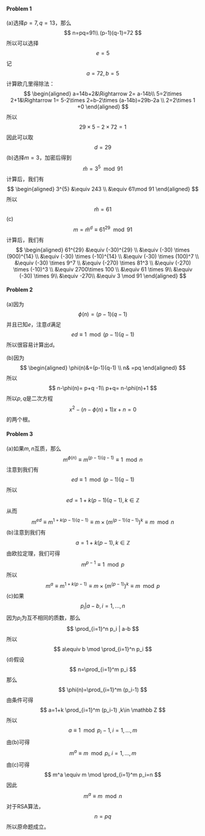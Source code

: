 #### Problem 1

(a)选择$p=7, q=13$，那么
$$
n=pq=91\\
(p-1)(q-1)=72
$$
所以可以选择
$$
e= 5
$$
记
$$
a= 72,b=5
$$
计算欧几里得除法：
$$
\begin{aligned}
a=14b+2&\Rightarrow 2= a-14b\\
5=2\times 2+1&\Rightarrow 1= 5-2\times 2=b-2\times (a-14b)=29b-2a \\
2=2\times 1 +0
\end{aligned}
$$
所以
$$
29\times 5-2\times 72=1
$$
因此可以取
$$
d=29
$$
(b)选择$m=3$，加密后得到
$$
\hat m = 3^{5} \mod  91
$$
计算后，我们有
$$
\begin{aligned}
3^{5} 
&\equiv 243  \\
&\equiv 61\mod 91
\end{aligned}
$$
所以
$$
\hat m =61
$$
(c)
$$
m=\hat m^d\equiv  61^{29} \mod  91
$$
计算后，我们有
$$
\begin{aligned}
 61^{29}
&\equiv (-30)^{29}  \\
&\equiv (-30) \times (900)^{14} \\
&\equiv  (-30) \times (-10)^{14} \\
&\equiv (-30) \times (100)^7  \\
&\equiv (-30) \times 9^7  \\
&\equiv (-270) \times 81^3  \\
&\equiv (-270) \times (-10)^3  \\
&\equiv 2700\times 100  \\
&\equiv 61 \times 9\\
&\equiv (-30) \times 9\\
&\equiv -270\\
&\equiv 3
\mod 91
\end{aligned}
$$



#### Problem 2

(a)因为
$$
\phi(n)=(p-1)(q-1)
$$
并且已知$e$，注意$d$满足
$$
ed \equiv 1 \mod (p-1)(q-1)
$$
所以很容易计算出$d$。

(b)因为
$$
\begin{aligned}
\phi(n)&=(p-1)(q-1) \\
n& =pq
\end{aligned}
$$
所以
$$
n-\phi(n)= p+q -1\\
p+q= n-\phi(n)+1
$$
所以$p,q$是二次方程
$$
x^2 -(n-\phi(n)+1)x + n=0
$$
的两个根。



#### Problem 3

(a)如果$m,n$互质，那么
$$
m^{\phi(n)}\equiv m^{(p-1)(q-1)}\equiv 1 \mod n
$$
注意到我们有
$$
e d \equiv 1 \mod (p-1)(q-1)
$$
所以
$$
ed = 1 +k (p-1)(q-1), k\in \mathbb Z 
$$
从而
$$
m^{ed}\equiv m^{1 +k (p-1)(q-1)}\equiv m\times \Big( m^{(p-1)(q-1)}\Big)^k \equiv m \mod n
$$
(b)注意到我们有
$$
a=1+k(p-1), k\in \mathbb Z 
$$
由欧拉定理，我们可得
$$
m^{p-1}\equiv 1 \mod p
$$
所以
$$
m^a\equiv m^{1+k(p-1)}\equiv m\times \Big(m^{(p-1)}\Big)^{k} \equiv m \mod p
$$
(c)如果
$$
p_i | a-b,i=1,...,n
$$
因为$p_i$为互不相同的质数，那么
$$
\prod_{i=1}^n p_i | a-b
$$
所以
$$
a\equiv b \mod \prod_{i=1}^n p_i
$$
(d)假设
$$
n=\prod_{i=1}^m p_i
$$
那么
$$
\phi(n)=\prod_{i=1}^m (p_i-1)
$$
由条件可得
$$
a=1+k \prod_{i=1}^m (p_i-1) ,k\in \mathbb Z
$$
所以
$$
a\equiv 1 \mod p_i-1,i=1,...,m
$$
由(b)可得
$$
m^a \equiv m \mod p_i,i=1,...,m
$$
由(c)可得
$$
m^a \equiv m \mod \prod_{i=1}^m p_i=n
$$
因此
$$
m^a \equiv m \mod n
$$
对于RSA算法，
$$
n=pq
$$
所以原命题成立。

